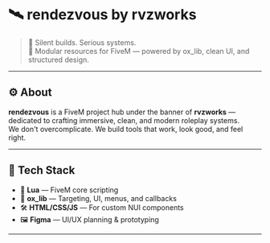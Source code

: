 # 🛰️ rendezvous by rvzworks

> 👾 Silent builds. Serious systems.  
> 🧩 Modular resources for FiveM — powered by ox_lib, clean UI, and structured design.

---

## ⚙️ About

**rendezvous** is a FiveM project hub under the banner of **rvzworks** — dedicated to crafting immersive, clean, and modern roleplay systems.  
We don't overcomplicate. We build tools that work, look good, and feel right.

---

## 🧰 Tech Stack

- 💬 **Lua** — FiveM core scripting
- 🧠 **ox_lib** — Targeting, UI, menus, and callbacks
- 🛠️ **HTML/CSS/JS** — For custom NUI components
- 🖼️ **Figma** — UI/UX planning & prototyping

---
